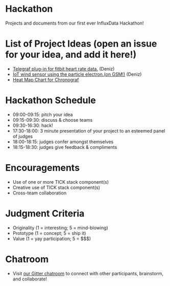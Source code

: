 # Hackathon
Projects and documents from our first ever InfluxData Hackathon!

# List of Project Ideas (open an issue for your idea, and add it here!)
* [Telegraf plug-in for fitbit heart rate data.](https://github.com/influxdata/hackathon-2017-sf/issues/1) (Deniz)
* [IoT wind sensor using the particle electron.(on GSM!)](https://github.com/influxdata/hackathon-2017-sf/issues/2) (Deniz)
* [Heat Map Chart for Chronograf](https://github.com/influxdata/hackathon-2017-sf/issues/3)

# Hackathon Schedule
* 09:00-09:15: pitch your idea
* 09:15-09:30: discuss & choose teams
* 09:30-16:30: hack!
* 17:30-18:00: 3 minute presentation of your project to an esteemed panel of judges
* 18:00-18:15: judges confer amongst themselves
* 18:15-18:30: judges give feedback & compliments

# Encouragements
* Use of one or more TICK stack component(s)
* Creative use of TICK stack component(s)
* Cross-team collaboration

# Judgment Criteria
* Originality (1 = interesting; 5 = mind-blowing)
* Prototype (1 = concept; 5 = ship it)
* Value (1 = yay participation; 5 = $$$)

# Chatroom
* Visit [our Gitter chatroom](https://gitter.im/influxathon/hackathon_2017_sf) to connect with other participants, brainstorm, and collaborate!
